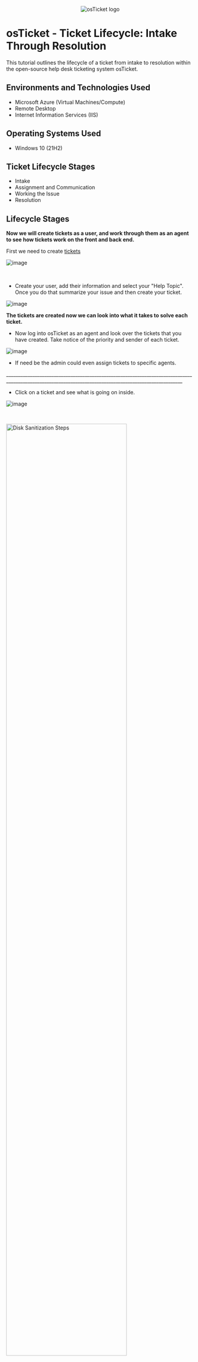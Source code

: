 <p align="center">
<img src="https://i.imgur.com/Clzj7Xs.png" alt="osTicket logo"/>
</p>

<h1>osTicket - Ticket Lifecycle: Intake Through Resolution</h1>
This tutorial outlines the lifecycle of a ticket from intake to resolution within the open-source help desk ticketing system osTicket.<br />


<h2>Environments and Technologies Used</h2>

- Microsoft Azure (Virtual Machines/Compute)
- Remote Desktop
- Internet Information Services (IIS)

<h2>Operating Systems Used </h2>

- Windows 10</b> (21H2)

<h2>Ticket Lifecycle Stages</h2>

- Intake
- Assignment and Communication
- Working the Issue
- Resolution

<h2>Lifecycle Stages</h2>

<p>

</p>
<p>

 <b> Now we will create tickets as a user, and work through them as an agent to see how tickets work on the front and back end.</b>

 <p>
   
   First we need to create [tickets](http://localhost/osTicket/)  </p>
 
 ![image](https://github.com/Janelle888/ticket-lifecycle/assets/142438143/f8b6a89e-f5eb-4547-8e75-903c5547d695)
  
</p>
<br />

- Create your user, add their information and select your "Help Topic". Once you do that summarize your issue and then create your ticket.
  
<p>

![image](https://github.com/Janelle888/ticket-lifecycle/assets/142438143/c266572d-7349-4756-8ecf-adb944a2e240)

</p>
<p>

 <b> The tickets are created now we can look into what it takes to solve each ticket. </b>
 
- Now log into osTicket as an agent and look over the tickets that you have created. Take notice of the priority and sender of each ticket.

 ![image](https://github.com/Janelle888/ticket-lifecycle/assets/142438143/de6ff719-af21-4db8-969d-ac413e4f3dcd)

 - If need be the admin could even assign tickets to specific agents.

 <p>
________________________________________________________________________________________________________________________________________________________
  
  - Click on a ticket and see what is going on inside.

![image](https://github.com/Janelle888/ticket-lifecycle/assets/142438143/0d843e95-5f83-4d7a-844b-bd970526b50d)

 </p>
</p>
<br />

<p>
<img src="https://i.imgur.com/DJmEXEB.png" height="80%" width="80%" alt="Disk Sanitization Steps"/>
</p>
<p>
Lorem ipsum dolor sit amet, consectetur adipiscing elit, sed do eiusmod tempor incididunt ut labore et dolore magna aliqua. Ut enim ad minim veniam, quis nostrud exercitation ullamco laboris nisi ut aliquip ex ea commodo consequat. Duis aute irure dolor in reprehenderit in voluptate velit esse cillum dolore eu fugiat nulla pariatur.
</p>
<br />
